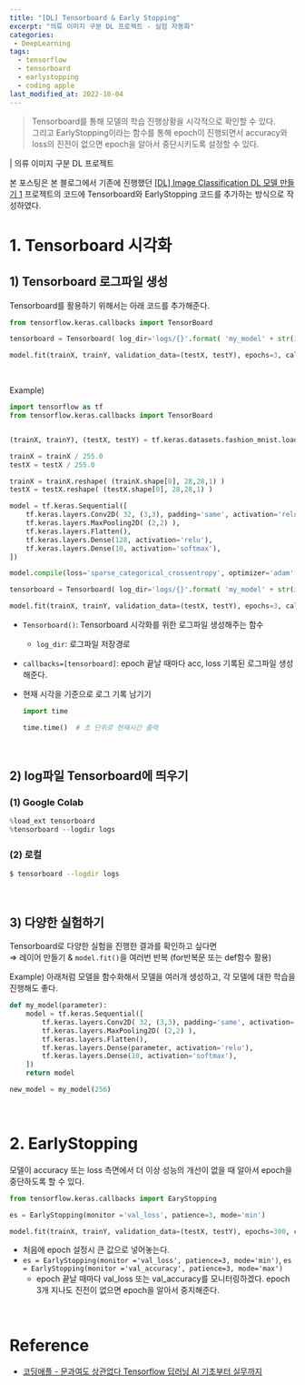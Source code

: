 ```yaml
---
title: "[DL] Tensorboard & Early Stopping"
excerpt: "의류 이미지 구분 DL 프로젝트 - 실험 자동화"
categories:
 - DeepLearning
tags:
  - tensorflow
  - tensorboard
  - earlystopping
  - coding apple
last_modified_at: 2022-10-04
---
```


> Tensorboard를 통해 모델의 학습 진행상황을 시각적으로 확인할 수 있다. <br>
> 그리고 EarlyStopping이라는 함수를 통해 epoch이 진행되면서 accuracy와 loss의 진전이 없으면 epoch을 알아서 중단시키도록 설정할 수 있다.

| 의류 이미지 구분 DL 프로젝트

본 포스팅은 본 블로그에서 기존에 진행했던 
[[DL] Image Classification DL 모델 만들기 1](https://aijinsol.github.io/deeplearning/fashion_mnist/) 프로젝트의 코드에 Tensorboard와 EarlyStopping 코드를 추가하는 방식으로 작성하였다.

# 1. Tensorboard 시각화

## 1) Tensorboard 로그파일 생성

Tensorboard를 활용하기 위해서는 아래 코드를 추가해준다.
```python
from tensorflow.keras.callbacks import TensorBoard

tensorboard = Tensorboard( log_dir='logs/{}'.format( 'my_model' + str(int(time.time())) ) )

model.fit(trainX, trainY, validation_data=(testX, testY), epochs=3, callbacks=[tensorboard])
```

<br>

Example)
```python
import tensorflow as tf 
from tensorflow.keras.callbacks import TensorBoard


(trainX, trainY), (testX, testY) = tf.keras.datasets.fashion_mnist.load_data()

trainX = trainX / 255.0
testX = testX / 255.0

trainX = trainX.reshape( (trainX.shape[0], 28,28,1) )
testX = testX.reshape( (testX.shape[0], 28,28,1) )

model = tf.keras.Sequential([
	tf.keras.layers.Conv2D( 32, (3,3), padding='same', activation='relu', input_shape=(28,28,1) ),
	tf.keras.layers.MaxPooling2D( (2,2) ),
	tf.keras.layers.Flatten(),
	tf.keras.layers.Dense(128, activation='relu'),
	tf.keras.layers.Dense(10, activation='softmax'),
])

model.compile(loss='sparse_categorical_crossentropy', optimizer='adam', metrics=['acc'])

tensorboard = Tensorboard( log_dir='logs/{}'.format( 'my_model' + str(int(time.time())) ) )  # 현재 시간 기준으로 로그파일 생성

model.fit(trainX, trainY, validation_data=(testX, testY), epochs=3, callbacks=[tensorboard])
```

+ `Tensorboard()`: Tensorboard 시각화를 위한 로그파일 생성해주는 함수
	+ `log_dir`: 로그파일 저장경로
+ `callbacks=[tensorboard]`: epoch 끝날 때마다 acc, loss 기록된 로그파일 생성해준다. 
+ 현재 시각을 기준으로 로그 기록 남기기

	```python
	import time

	time.time()  # 초 단위로 현재시간 출력
	```

<br>

## 2) log파일 Tensorboard에 띄우기

### (1) Google Colab
```python
%load_ext tensorboard
%tensorboard --logdir logs
```

### (2) 로컬
```bash
$ tensorboard --logdir logs
```

<br>

## 3) 다양한 실험하기

Tensorboard로 다양한 실험을 진행한 결과를 확인하고 싶다면 <br>
	⇒ 레이어 만들기 & `model.fit()`을 여러번 반복 (for반복문 또는 def함수 활용)

Example) 아래처럼 모델을 함수화해서 모델을 여러개 생성하고, 각 모델에 대한 학습을 진행해도 좋다.

```python
def my_model(parameter):
	model = tf.keras.Sequential([
		tf.keras.layers.Conv2D( 32, (3,3), padding='same', activation='relu', input_shape=(28,28,1) ),
		tf.keras.layers.MaxPooling2D( (2,2) ),
		tf.keras.layers.Flatten(),
		tf.keras.layers.Dense(parameter, activation='relu'),
		tf.keras.layers.Dense(10, activation='softmax'),
	])
	return model

new_model = my_model(256)
```

<br>

# 2. EarlyStopping

모델이 accuracy 또는 loss 측면에서 더 이상 성능의 개선이 없을 때 알아서 epoch을 중단하도록 할 수 있다.

```python
from tensorflow.keras.callbacks import EaryStopping

es = EarlyStopping(monitor ='val_loss', patience=3, mode='min')

model.fit(trainX, trainY, validation_data=(testX, testY), epochs=300, callbaccks=[tensorboard, es])
```

+ 처음에 epoch 설정시 큰 값으로 넣어놓는다.
+ `es = EarlyStopping(monitor ='val_loss', patience=3, mode='min')`, `es = EarlyStopping(monitor ='val_accuracy', patience=3, mode='max')`
	+ epoch 끝날 때마다 val_loss 또는 val_accuracy를 모니터링하겠다. epoch 3개 지나도 진전이 없으면 epoch을 알아서 중지해준다.

<br>

# Reference
+ [코딩애플 - 문과여도 상관없다 Tensorflow 딥러닝 AI 기초부터 실무까지](https://codingapple.com/course/python-deep-learning/)